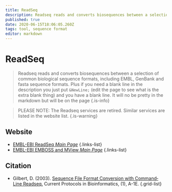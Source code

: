 ```yaml
---
title: ReadSeq
description: Readseq reads and converts biosequences between a selection of common biological sequence formats, including EMBL, GenBank and fasta sequence formats.
published: true
date: 2020-06-15T18:06:05.260Z
tags: tool, sequence format
editor: markdown
---
```


# ReadSeq

> Readseq reads and converts biosequences between a selection of common biological sequence formats, including EMBL, GenBank and fasta sequence formats.
&NewLine;
Plus if you need a blank line in the description you just put `&NewLine;` (edit the page to see what is the extra blank thing) and you have a blank line. It will no be pretty in the markdown but will be on the page
{.is-info}

> PLEASE NOTE: The Readseq services are retired. Similar services are listed in the website list. 
{.is-warning}

## Website

- [EMBL-EBI ReadSeq *Main Page*](https://www.ebi.ac.uk/Tools/sfc/readseq/)
{.links-list}
- [EMBL-EBI EMBOSS and MView *Main Page*](https://www.ebi.ac.uk/Tools/sfc/)
{.links-list}

## Citation

- Gilbert, D. (2003). [Sequence File Format Conversion with Command‐Line Readseq.](https://currentprotocols.onlinelibrary.wiley.com/doi/abs/10.1002/0471250953.bia01es00) Current Protocols in Bioinformatics, (1), A-1E.
{.grid-list}